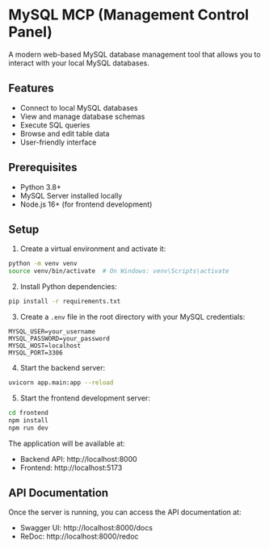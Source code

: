 # MySQL MCP (Management Control Panel)

A modern web-based MySQL database management tool that allows you to interact with your local MySQL databases.

## Features

- Connect to local MySQL databases
- View and manage database schemas
- Execute SQL queries
- Browse and edit table data
- User-friendly interface

## Prerequisites

- Python 3.8+
- MySQL Server installed locally
- Node.js 16+ (for frontend development)

## Setup

1. Create a virtual environment and activate it:
```bash
python -m venv venv
source venv/bin/activate  # On Windows: venv\Scripts\activate
```

2. Install Python dependencies:
```bash
pip install -r requirements.txt
```

3. Create a `.env` file in the root directory with your MySQL credentials:
```
MYSQL_USER=your_username
MYSQL_PASSWORD=your_password
MYSQL_HOST=localhost
MYSQL_PORT=3306
```

4. Start the backend server:
```bash
uvicorn app.main:app --reload
```

5. Start the frontend development server:
```bash
cd frontend
npm install
npm run dev
```

The application will be available at:
- Backend API: http://localhost:8000
- Frontend: http://localhost:5173

## API Documentation

Once the server is running, you can access the API documentation at:
- Swagger UI: http://localhost:8000/docs
- ReDoc: http://localhost:8000/redoc 
